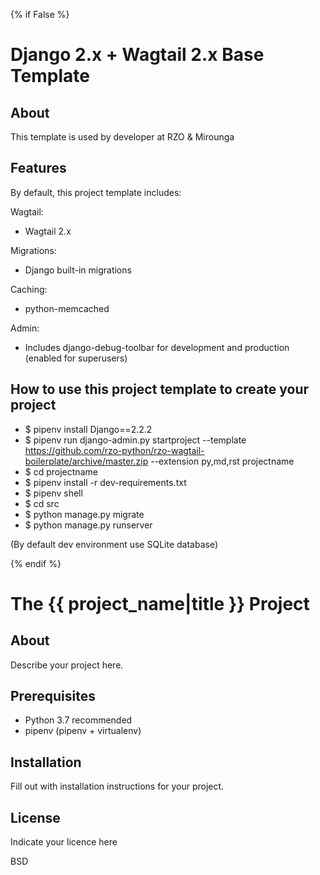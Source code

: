 {% if False %}
# Django 2.x + Wagtail 2.x Base Template #

## About ##

This template is used by developer at RZO & Mirounga

## Features ##

By default, this project template includes:

Wagtail:

- Wagtail 2.x

Migrations:

- Django built-in migrations

Caching:

- python-memcached

Admin:

- Includes django-debug-toolbar for development and production (enabled for superusers)

## How to use this project template to create your project ##

- $ pipenv install Django==2.2.2
- $ pipenv run django-admin.py startproject --template https://github.com/rzo-python/rzo-wagtail-boilerplate/archive/master.zip --extension py,md,rst projectname
- $ cd projectname
- $ pipenv install -r dev-requirements.txt
- $ pipenv shell
- $ cd src
- $ python manage.py migrate
- $ python manage.py runserver

(By default dev environment use SQLite database)

{% endif %}
# The {{ project_name|title }} Project #

## About ##

Describe your project here.

## Prerequisites ##

- Python 3.7 recommended
- pipenv (pipenv + virtualenv)

## Installation ##

Fill out with installation instructions for your project.


License
-------

Indicate your licence here

BSD